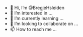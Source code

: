 - 👋 Hi, I’m @BregjeHsleiden
- 👀 I’m interested in ...
- 🌱 I’m currently learning ...
- 💞️ I’m looking to collaborate on ...
- 📫 How to reach me ...

<!---
BregjeHsleiden/BregjeHsleiden is a ✨ special ✨ repository because its `README.md` (this file) appears on your GitHub profile.
You can click the Preview link to take a look at your changes.
--->
